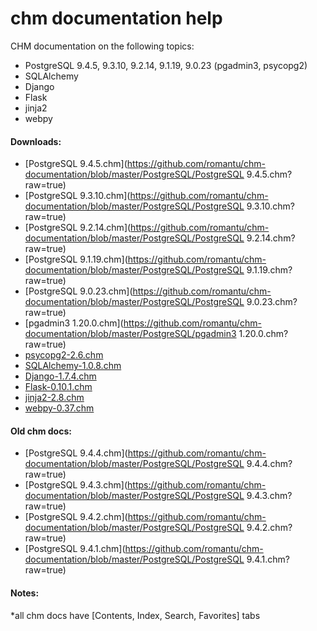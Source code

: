 # chm documentation help

CHM documentation on the following topics:

- PostgreSQL 9.4.5, 9.3.10, 9.2.14, 9.1.19, 9.0.23 (pgadmin3, psycopg2)
- SQLAlchemy
- Django
- Flask
- jinja2
- webpy

#### Downloads:
- [PostgreSQL 9.4.5.chm](https://github.com/romantu/chm-documentation/blob/master/PostgreSQL/PostgreSQL 9.4.5.chm?raw=true)
- [PostgreSQL 9.3.10.chm](https://github.com/romantu/chm-documentation/blob/master/PostgreSQL/PostgreSQL 9.3.10.chm?raw=true)
- [PostgreSQL 9.2.14.chm](https://github.com/romantu/chm-documentation/blob/master/PostgreSQL/PostgreSQL 9.2.14.chm?raw=true)
- [PostgreSQL 9.1.19.chm](https://github.com/romantu/chm-documentation/blob/master/PostgreSQL/PostgreSQL 9.1.19.chm?raw=true)
- [PostgreSQL 9.0.23.chm](https://github.com/romantu/chm-documentation/blob/master/PostgreSQL/PostgreSQL 9.0.23.chm?raw=true)
- [pgadmin3 1.20.0.chm](https://github.com/romantu/chm-documentation/blob/master/PostgreSQL/pgadmin3 1.20.0.chm?raw=true)
- [psycopg2-2.6.chm](https://github.com/romantu/chm-documentation/blob/master/PostgreSQL/psycopg2-2.6.chm?raw=true)
- [SQLAlchemy-1.0.8.chm](https://github.com/romantu/chm-documentation/blob/master/SQLAlchemy/SQLAlchemy-1.0.8.chm?raw=true)
- [Django-1.7.4.chm](https://github.com/romantu/chm-documentation/blob/master/Django/Django-1.7.4.chm?raw=true)
- [Flask-0.10.1.chm](https://github.com/romantu/chm-documentation/blob/master/Flask/Flask-0.10.1.chm?raw=true)
- [jinja2-2.8.chm](https://github.com/romantu/chm-documentation/blob/master/jinja2/jinja2-2.8.chm?raw=true)
- [webpy-0.37.chm](https://github.com/romantu/chm-documentation/blob/master/webpy/webpy-0.37.chm?raw=true)

#### Old chm docs:
- [PostgreSQL 9.4.4.chm](https://github.com/romantu/chm-documentation/blob/master/PostgreSQL/PostgreSQL 9.4.4.chm?raw=true)
- [PostgreSQL 9.4.3.chm](https://github.com/romantu/chm-documentation/blob/master/PostgreSQL/PostgreSQL 9.4.3.chm?raw=true)
- [PostgreSQL 9.4.2.chm](https://github.com/romantu/chm-documentation/blob/master/PostgreSQL/PostgreSQL 9.4.2.chm?raw=true)
- [PostgreSQL 9.4.1.chm](https://github.com/romantu/chm-documentation/blob/master/PostgreSQL/PostgreSQL 9.4.1.chm?raw=true)

#### Notes:
*all chm docs have [Contents, Index, Search, Favorites] tabs

